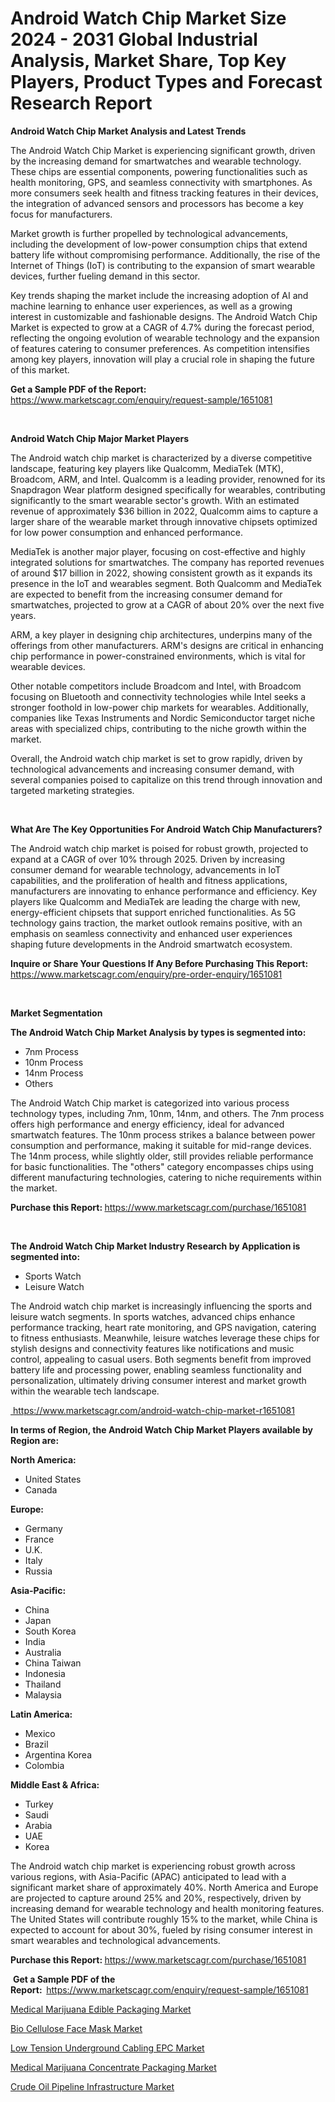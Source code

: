 <p><h1>Android Watch Chip Market Size 2024 - 2031 Global Industrial Analysis, Market Share, Top Key Players, Product Types and Forecast Research Report</h1></p><p><strong>Android Watch Chip Market Analysis and Latest Trends</strong></p>
<p><p>The Android Watch Chip Market is experiencing significant growth, driven by the increasing demand for smartwatches and wearable technology. These chips are essential components, powering functionalities such as health monitoring, GPS, and seamless connectivity with smartphones. As more consumers seek health and fitness tracking features in their devices, the integration of advanced sensors and processors has become a key focus for manufacturers.</p><p>Market growth is further propelled by technological advancements, including the development of low-power consumption chips that extend battery life without compromising performance. Additionally, the rise of the Internet of Things (IoT) is contributing to the expansion of smart wearable devices, further fueling demand in this sector. </p><p>Key trends shaping the market include the increasing adoption of AI and machine learning to enhance user experiences, as well as a growing interest in customizable and fashionable designs. The Android Watch Chip Market is expected to grow at a CAGR of 4.7% during the forecast period, reflecting the ongoing evolution of wearable technology and the expansion of features catering to consumer preferences. As competition intensifies among key players, innovation will play a crucial role in shaping the future of this market.</p></p>
<p><strong>Get a Sample PDF of the Report:&nbsp;</strong> <a href="https://www.marketscagr.com/enquiry/request-sample/1651081?utm_campaign=1869&utm_medium=2&utm_source=Github&utm_content=ia&utm_term=08122024&utm_id=android-watch-chip">https://www.marketscagr.com/enquiry/request-sample/1651081</a></p>
<p>&nbsp;</p>
<p><strong>Android Watch Chip Major Market Players</strong></p>
<p><p>The Android watch chip market is characterized by a diverse competitive landscape, featuring key players like Qualcomm, MediaTek (MTK), Broadcom, ARM, and Intel. Qualcomm is a leading provider, renowned for its Snapdragon Wear platform designed specifically for wearables, contributing significantly to the smart wearable sector's growth. With an estimated revenue of approximately $36 billion in 2022, Qualcomm aims to capture a larger share of the wearable market through innovative chipsets optimized for low power consumption and enhanced performance.</p><p>MediaTek is another major player, focusing on cost-effective and highly integrated solutions for smartwatches. The company has reported revenues of around $17 billion in 2022, showing consistent growth as it expands its presence in the IoT and wearables segment. Both Qualcomm and MediaTek are expected to benefit from the increasing consumer demand for smartwatches, projected to grow at a CAGR of about 20% over the next five years.</p><p>ARM, a key player in designing chip architectures, underpins many of the offerings from other manufacturers. ARM's designs are critical in enhancing chip performance in power-constrained environments, which is vital for wearable devices. </p><p>Other notable competitors include Broadcom and Intel, with Broadcom focusing on Bluetooth and connectivity technologies while Intel seeks a stronger foothold in low-power chip markets for wearables. Additionally, companies like Texas Instruments and Nordic Semiconductor target niche areas with specialized chips, contributing to the niche growth within the market.</p><p>Overall, the Android watch chip market is set to grow rapidly, driven by technological advancements and increasing consumer demand, with several companies poised to capitalize on this trend through innovation and targeted marketing strategies.</p></p>
<p>&nbsp;</p>
<p><strong>What Are The Key Opportunities For Android Watch Chip Manufacturers?</strong></p>
<p><p>The Android watch chip market is poised for robust growth, projected to expand at a CAGR of over 10% through 2025. Driven by increasing consumer demand for wearable technology, advancements in IoT capabilities, and the proliferation of health and fitness applications, manufacturers are innovating to enhance performance and efficiency. Key players like Qualcomm and MediaTek are leading the charge with new, energy-efficient chipsets that support enriched functionalities. As 5G technology gains traction, the market outlook remains positive, with an emphasis on seamless connectivity and enhanced user experiences shaping future developments in the Android smartwatch ecosystem.</p></p>
<p><strong>Inquire or Share Your Questions If Any Before Purchasing This Report:</strong> <a href="https://www.marketscagr.com/enquiry/pre-order-enquiry/1651081?utm_campaign=1869&utm_medium=2&utm_source=Github&utm_content=ia&utm_term=08122024&utm_id=android-watch-chip">https://www.marketscagr.com/enquiry/pre-order-enquiry/1651081</a></p>
<p>&nbsp;</p>
<p><strong>Market Segmentation</strong></p>
<p><strong>The Android Watch Chip Market Analysis by types is segmented into:</strong></p>
<p><ul><li>7nm Process</li><li>10nm Process</li><li>14nm Process</li><li>Others</li></ul></p>
<p><p>The Android Watch Chip market is categorized into various process technology types, including 7nm, 10nm, 14nm, and others. The 7nm process offers high performance and energy efficiency, ideal for advanced smartwatch features. The 10nm process strikes a balance between power consumption and performance, making it suitable for mid-range devices. The 14nm process, while slightly older, still provides reliable performance for basic functionalities. The "others" category encompasses chips using different manufacturing technologies, catering to niche requirements within the market.</p></p>
<p><strong>Purchase this Report:&nbsp;</strong><a href="https://www.marketscagr.com/purchase/1651081?utm_campaign=1869&utm_medium=2&utm_source=Github&utm_content=ia&utm_term=08122024&utm_id=android-watch-chip">https://www.marketscagr.com/purchase/1651081</a></p>
<p>&nbsp;</p>
<p><strong>The Android Watch Chip Market Industry Research by Application is segmented into:</strong></p>
<p><ul><li>Sports Watch</li><li>Leisure Watch</li></ul></p>
<p><p>The Android watch chip market is increasingly influencing the sports and leisure watch segments. In sports watches, advanced chips enhance performance tracking, heart rate monitoring, and GPS navigation, catering to fitness enthusiasts. Meanwhile, leisure watches leverage these chips for stylish designs and connectivity features like notifications and music control, appealing to casual users. Both segments benefit from improved battery life and processing power, enabling seamless functionality and personalization, ultimately driving consumer interest and market growth within the wearable tech landscape.</p></p>
<p><a href="https://www.marketscagr.com/android-watch-chip-market-r1651081?utm_campaign=1869&utm_medium=2&utm_source=Github&utm_content=ia&utm_term=08122024&utm_id=android-watch-chip">&nbsp;https://www.marketscagr.com/android-watch-chip-market-r1651081</a></p>
<p><strong>In terms of Region, the Android Watch Chip Market Players available by Region are:</strong></p>
<p>
    <p> <strong> North America: </strong>
        <ul>
            <li>United States</li>
            <li>Canada</li>
        </ul>
        </p> 
    <p> <strong> Europe: </strong>
        <ul>
            <li>Germany</li>
            <li>France</li>
            <li>U.K.</li>
            <li>Italy</li>
            <li>Russia</li>
        </ul>
        </p> 
    <p> <strong> Asia-Pacific: </strong>
        <ul>
            <li>China</li>
            <li>Japan</li>
            <li>South Korea</li>
            <li>India</li>
            <li>Australia</li>
            <li>China Taiwan</li>
            <li>Indonesia</li>
            <li>Thailand</li>
            <li>Malaysia</li>
        </ul>
        </p> 
    <p> <strong> Latin America: </strong>
        <ul>
            <li>Mexico</li>
            <li>Brazil</li>
            <li>Argentina Korea</li>
            <li>Colombia</li>
        </ul>
        </p> 
    <p> <strong> Middle East & Africa: </strong>
        <ul>
            <li>Turkey</li>
            <li>Saudi</li>
            <li>Arabia</li>
            <li>UAE</li>
            <li>Korea</li>
        </ul>
    </p>
    </p>
<p><p>The Android watch chip market is experiencing robust growth across various regions, with Asia-Pacific (APAC) anticipated to lead with a significant market share of approximately 40%. North America and Europe are projected to capture around 25% and 20%, respectively, driven by increasing demand for wearable technology and health monitoring features. The United States will contribute roughly 15% to the market, while China is expected to account for about 30%, fueled by rising consumer interest in smart wearables and technological advancements.</p></p>
<p><strong>Purchase this Report: </strong><a href="https://www.marketscagr.com/purchase/1651081?utm_campaign=1869&utm_medium=2&utm_source=Github&utm_content=ia&utm_term=08122024&utm_id=android-watch-chip">https://www.marketscagr.com/purchase/1651081</a></p>
<p>&nbsp;<strong>Get a Sample PDF of the Report:&nbsp;&nbsp;</strong><a href="https://www.marketscagr.com/enquiry/request-sample/1651081?utm_campaign=1869&utm_medium=2&utm_source=Github&utm_content=ia&utm_term=08122024&utm_id=android-watch-chip">https://www.marketscagr.com/enquiry/request-sample/1651081</a></p>
<p><strong></strong></p>
<p><p><a href="https://www.linkedin.com/pulse/medical-marijuana-edible-packaging-market-forecast-lowne?utm_campaign=1869&utm_medium=2&utm_source=Github&utm_content=ia&utm_term=08122024&utm_id=android-watch-chip">Medical Marijuana Edible Packaging Market</a></p><p><a href="https://github.com/provorikovar/Market-Research-Report-List-6/blob/main/bio-cellulose-face-mask-market.md?utm_campaign=1869&utm_medium=2&utm_source=Github&utm_content=ia&utm_term=08122024&utm_id=android-watch-chip">Bio Cellulose Face Mask Market</a></p><p><a href="https://www.linkedin.com/pulse/projected-growth-low-tension-underground-cabling-epc-market-n2fsf?utm_campaign=1869&utm_medium=2&utm_source=Github&utm_content=ia&utm_term=08122024&utm_id=android-watch-chip">Low Tension Underground Cabling EPC Market</a></p><p><a href="https://www.linkedin.com/pulse/the-sympatico-insight-9odme?utm_campaign=1869&utm_medium=2&utm_source=Github&utm_content=ia&utm_term=08122024&utm_id=android-watch-chip">Medical Marijuana Concentrate Packaging Market</a></p><p><a href="https://www.linkedin.com/pulse/crude-oil-pipeline-infrastructure-market-research-report-exploring-guivf?utm_campaign=1869&utm_medium=2&utm_source=Github&utm_content=ia&utm_term=08122024&utm_id=android-watch-chip">Crude Oil Pipeline Infrastructure Market</a></p></p>